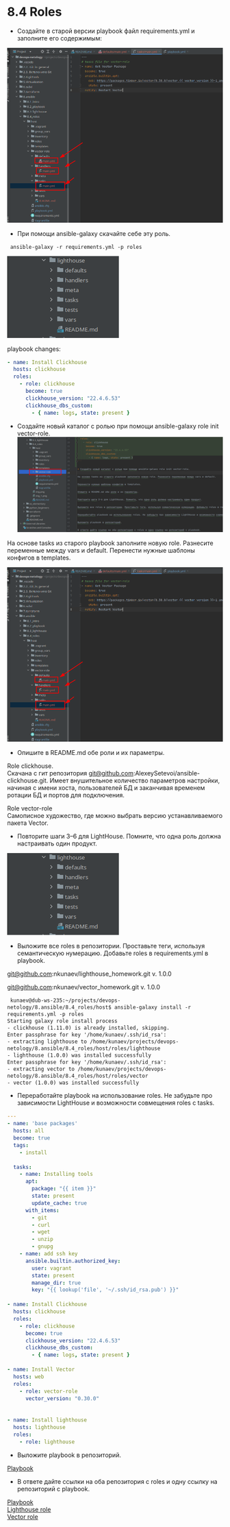 # 8.4 Roles


* Создайте в старой версии playbook файл requirements.yml и заполните его содержимым:

![img.png](img/img.png)

* При помощи ansible-galaxy скачайте себе эту роль.  

```ignorelang
 ansible-galaxy -r requirements.yml -p roles
```
![img_1.png](img/img_1.png)

playbook changes:
```yaml
- name: Install Clickhouse
  hosts: clickhouse
  roles:
    - role: clickhouse
      become: true
      clickhouse_version: "22.4.6.53"
      clickhouse_dbs_custom:
        - { name: logs, state: present }
```

* Создайте новый каталог с ролью при помощи ansible-galaxy role init vector-role.
![img_2.png](img/img_2.png)

На основе tasks из старого playbook заполните новую role. Разнесите переменные между vars и default. Перенести нужные шаблоны конфигов в templates.

![img.png](img/img.png)

* Опишите в README.md обе роли и их параметры.  

Role clickhouse.  
Скачана с гит репозитория git@github.com:AlexeySetevoi/ansible-clickhouse.git. Имеет внушительное количество параметров настройки, начиная с имени хоста, пользователей БД и заканчивая временем ротации БД и портов для подключения.

Role vector-role  
Самописное художество, где можно выбрать версию устанавливаемого пакета Vector.

* Повторите шаги 3–6 для LightHouse. Помните, что одна роль должна настраивать один продукт.

![img_1.png](img/img_1.png)

* Выложите все roles в репозитории. Проставьте теги, используя семантическую нумерацию. Добавьте roles в requirements.yml в playbook.  

git@github.com:nkunaev/lighthouse_homework.git v. 1.0.0  

git@github.com:nkunaev/vector_homework.git v. 1.0.0

```ignorelang
 kunaev@dub-ws-235:~/projects/devops-netology/8.ansible/8.4_roles/host$ ansible-galaxy install -r requirements.yml -p roles
Starting galaxy role install process
- clickhouse (1.11.0) is already installed, skipping.
Enter passphrase for key '/home/kunaev/.ssh/id_rsa': 
- extracting lighthouse to /home/kunaev/projects/devops-netology/8.ansible/8.4_roles/host/roles/lighthouse
- lighthouse (1.0.0) was installed successfully
Enter passphrase for key '/home/kunaev/.ssh/id_rsa': 
- extracting vector to /home/kunaev/projects/devops-netology/8.ansible/8.4_roles/host/roles/vector
- vector (1.0.0) was installed successfully

```

* Переработайте playbook на использование roles. Не забудьте про зависимости LightHouse и возможности совмещения roles с tasks.

```yaml
---
- name: 'base packages'
  hosts: all
  become: true
  tags:
    - install

  tasks:
    - name: Installing tools
      apt:
        package: "{{ item }}"
        state: present
        update_cache: true
      with_items:
        - git
        - curl
        - wget
        - unzip
        - gnupg
    - name: add ssh key
      ansible.builtin.authorized_key:
        user: vagrant
        state: present
        manage_dir: true
        key: "{{ lookup('file', '~/.ssh/id_rsa.pub') }}"

- name: Install Clickhouse
  hosts: clickhouse
  roles:
    - role: clickhouse
      become: true
      clickhouse_version: "22.4.6.53"
      clickhouse_dbs_custom:
        - { name: logs, state: present }

- name: Install Vector
  hosts: web
  roles:
    - role: vector-role
      vector_version: "0.30.0"


- name: Install lighthouse
  hosts: lighthouse
  roles:
    - role: lighthouse

```

* Выложите playbook в репозиторий.

[Playbook](https://github.com/nkunaev/devops-netology/blob/main/8.ansible/8.4_roles/host/playbook.yml)

* В ответе дайте ссылки на оба репозитория с roles и одну ссылку на репозиторий с playbook.

[Playbook](https://github.com/nkunaev/devops-netology/blob/main/8.ansible/8.4_roles/host/playbook.yml)  
[Lighthouse role](https://github.com/nkunaev/lighthouse_homework)  
[Vector role](https://github.com/nkunaev/vector_homework)  

